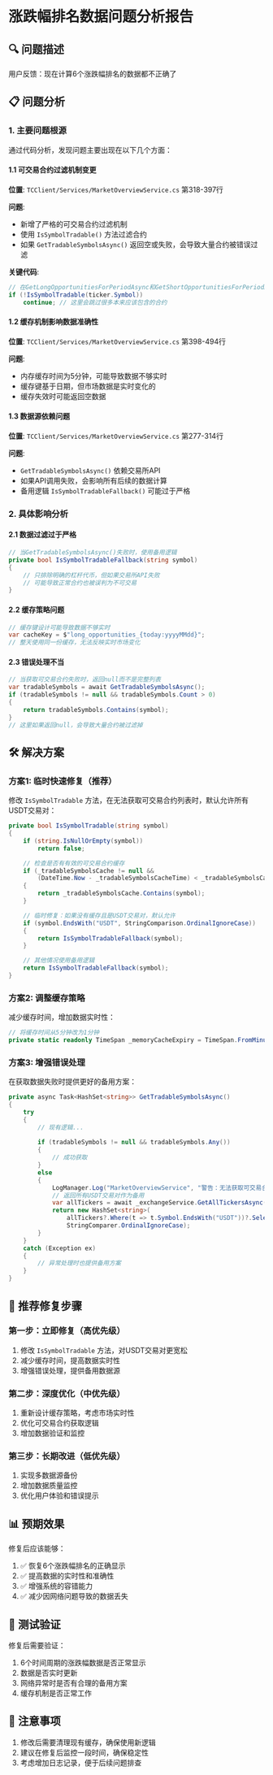 # 涨跌幅排名数据问题分析报告

## 🔍 问题描述
用户反馈：现在计算6个涨跌幅排名的数据都不正确了

## 📋 问题分析

### 1. 主要问题根源

通过代码分析，发现问题主要出现在以下几个方面：

#### 1.1 可交易合约过滤机制变更
**位置**: `TCClient/Services/MarketOverviewService.cs` 第318-397行

**问题**: 
- 新增了严格的可交易合约过滤机制
- 使用 `IsSymbolTradable()` 方法过滤合约
- 如果 `GetTradableSymbolsAsync()` 返回空或失败，会导致大量合约被错误过滤

**关键代码**:
```csharp
// 在GetLongOpportunitiesForPeriodAsync和GetShortOpportunitiesForPeriodAsync中
if (!IsSymbolTradable(ticker.Symbol))
    continue; // 这里会跳过很多本来应该包含的合约
```

#### 1.2 缓存机制影响数据准确性
**位置**: `TCClient/Services/MarketOverviewService.cs` 第398-494行

**问题**:
- 内存缓存时间为5分钟，可能导致数据不够实时
- 缓存键基于日期，但市场数据是实时变化的
- 缓存失效时可能返回空数据

#### 1.3 数据源依赖问题
**位置**: `TCClient/Services/MarketOverviewService.cs` 第277-314行

**问题**:
- `GetTradableSymbolsAsync()` 依赖交易所API
- 如果API调用失败，会影响所有后续的数据计算
- 备用逻辑 `IsSymbolTradableFallback()` 可能过于严格

### 2. 具体影响分析

#### 2.1 数据过滤过于严格
```csharp
// 当GetTradableSymbolsAsync()失败时，使用备用逻辑
private bool IsSymbolTradableFallback(string symbol)
{
    // 只排除明确的杠杆代币，但如果交易所API失败
    // 可能导致正常合约也被误判为不可交易
}
```

#### 2.2 缓存策略问题
```csharp
// 缓存键设计可能导致数据不够实时
var cacheKey = $"long_opportunities_{today:yyyyMMdd}";
// 整天使用同一份缓存，无法反映实时市场变化
```

#### 2.3 错误处理不当
```csharp
// 当获取可交易合约失败时，返回null而不是完整列表
var tradableSymbols = await GetTradableSymbolsAsync();
if (tradableSymbols != null && tradableSymbols.Count > 0)
{
    return tradableSymbols.Contains(symbol);
}
// 这里如果返回null，会导致大量合约被过滤掉
```

## 🛠️ 解决方案

### 方案1: 临时快速修复（推荐）
修改 `IsSymbolTradable` 方法，在无法获取可交易合约列表时，默认允许所有USDT交易对：

```csharp
private bool IsSymbolTradable(string symbol)
{
    if (string.IsNullOrEmpty(symbol))
        return false;

    // 检查是否有有效的可交易合约缓存
    if (_tradableSymbolsCache != null && 
        (DateTime.Now - _tradableSymbolsCacheTime) < _tradableSymbolsCacheExpiry)
    {
        return _tradableSymbolsCache.Contains(symbol);
    }

    // 临时修复：如果没有缓存且是USDT交易对，默认允许
    if (symbol.EndsWith("USDT", StringComparison.OrdinalIgnoreCase))
    {
        return IsSymbolTradableFallback(symbol);
    }

    // 其他情况使用备用逻辑
    return IsSymbolTradableFallback(symbol);
}
```

### 方案2: 调整缓存策略
减少缓存时间，增加数据实时性：

```csharp
// 将缓存时间从5分钟改为1分钟
private static readonly TimeSpan _memoryCacheExpiry = TimeSpan.FromMinutes(1);
```

### 方案3: 增强错误处理
在获取数据失败时提供更好的备用方案：

```csharp
private async Task<HashSet<string>> GetTradableSymbolsAsync()
{
    try
    {
        // 现有逻辑...
        
        if (tradableSymbols != null && tradableSymbols.Any())
        {
            // 成功获取
        }
        else
        {
            LogManager.Log("MarketOverviewService", "警告：无法获取可交易合约列表，使用所有USDT交易对");
            // 返回所有USDT交易对作为备用
            var allTickers = await _exchangeService.GetAllTickersAsync();
            return new HashSet<string>(
                allTickers?.Where(t => t.Symbol.EndsWith("USDT"))?.Select(t => t.Symbol) ?? new List<string>(),
                StringComparer.OrdinalIgnoreCase);
        }
    }
    catch (Exception ex)
    {
        // 异常处理时也提供备用方案
    }
}
```

## 🎯 推荐修复步骤

### 第一步：立即修复（高优先级）
1. 修改 `IsSymbolTradable` 方法，对USDT交易对更宽松
2. 减少缓存时间，提高数据实时性
3. 增强错误处理，提供备用数据源

### 第二步：深度优化（中优先级）
1. 重新设计缓存策略，考虑市场实时性
2. 优化可交易合约获取逻辑
3. 增加数据验证和监控

### 第三步：长期改进（低优先级）
1. 实现多数据源备份
2. 增加数据质量监控
3. 优化用户体验和错误提示

## 📊 预期效果

修复后应该能够：
1. ✅ 恢复6个涨跌幅排名的正确显示
2. ✅ 提高数据的实时性和准确性
3. ✅ 增强系统的容错能力
4. ✅ 减少因网络问题导致的数据丢失

## 🔧 测试验证

修复后需要验证：
1. 6个时间周期的涨跌幅数据是否正常显示
2. 数据是否实时更新
3. 网络异常时是否有合理的备用方案
4. 缓存机制是否正常工作

## 📝 注意事项

1. 修改后需要清理现有缓存，确保使用新逻辑
2. 建议在修复后监控一段时间，确保稳定性
3. 考虑增加日志记录，便于后续问题排查 